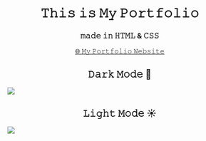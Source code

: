 <h1 align="center">𝚃𝚑𝚒𝚜 𝚒𝚜 𝙼𝚢 𝙿𝚘𝚛𝚝𝚏𝚘𝚕𝚒𝚘</h1>
<h3 align="center">𝚖𝚊𝚍𝚎 𝚒𝚗 𝙷𝚃𝙼𝙻 & 𝙲𝚂𝚂 </h3>

<p align="center">
  <a href="https://abinashnavaseelan-portfolio.netlify.app/" target="_blank">🌐 𝙼𝚢 𝙿𝚘𝚛𝚝𝚏𝚘𝚕𝚒𝚘 𝚆𝚎𝚋𝚜𝚒𝚝𝚎</a>
</p>

<p align="center">
  <h2 align="center">𝙳𝚊𝚛𝚔 𝙼𝚘𝚍𝚎 🌙</h2>
<img src="./assets/myportfoliodarkmode.gif" />
</p>

<p align="center">
  <h2 align="center">𝙻𝚒𝚐𝚑𝚝 𝙼𝚘𝚍𝚎 ☀️</h2>
<img src="./assets/myportfoliolightmode.gif" />
</p>
